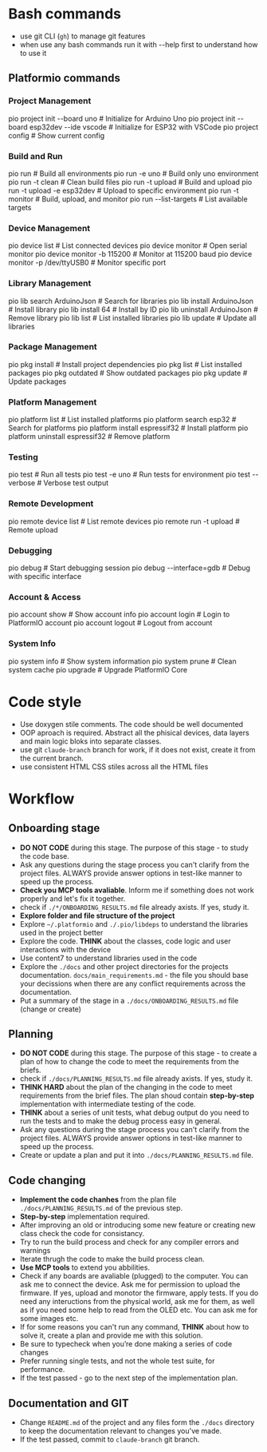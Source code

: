 # Bash commands
- use git CLI (`gh`) to manage git features
- when use any bash commands run it with --help first  to understand how to use it
## Platformio commands
### Project Management
pio project init --board uno                    # Initialize for Arduino Uno
pio project init --board esp32dev --ide vscode  # Initialize for ESP32 with VSCode
pio project config                              # Show current config

### Build and Run
pio run                                         # Build all environments
pio run -e uno                                  # Build only uno environment
pio run -t clean                                # Clean build files
pio run -t upload                               # Build and upload
pio run -t upload -e esp32dev                   # Upload to specific environment
pio run -t monitor                              # Build, upload, and monitor
pio run --list-targets                          # List available targets

### Device Management
pio device list                                 # List connected devices
pio device monitor                              # Open serial monitor
pio device monitor -b 115200                    # Monitor at 115200 baud
pio device monitor -p /dev/ttyUSB0              # Monitor specific port

### Library Management
pio lib search ArduinoJson                      # Search for libraries
pio lib install ArduinoJson                     # Install library
pio lib install 64                              # Install by ID
pio lib uninstall ArduinoJson                   # Remove library
pio lib list                                    # List installed libraries
pio lib update                                  # Update all libraries

### Package Management
pio pkg install                                 # Install project dependencies
pio pkg list                                    # List installed packages
pio pkg outdated                                # Show outdated packages
pio pkg update                                  # Update packages

### Platform Management
pio platform list                              # List installed platforms
pio platform search esp32                      # Search for platforms
pio platform install espressif32               # Install platform
pio platform uninstall espressif32             # Remove platform

### Testing
pio test                                        # Run all tests
pio test -e uno                                 # Run tests for environment
pio test --verbose                              # Verbose test output

### Remote Development
pio remote device list                          # List remote devices
pio remote run -t upload                       # Remote upload

### Debugging
pio debug                                       # Start debugging session
pio debug --interface=gdb                      # Debug with specific interface

### Account & Access
pio account show                                # Show account info
pio account login                               # Login to PlatformIO account
pio account logout                              # Logout from account

### System Info
pio system info                                 # Show system information
pio system prune                                # Clean system cache
pio upgrade                                     # Upgrade PlatformIO Core



# Code style
- Use doxygen stile comments. The code should be well documented
- OOP aproach is required. Abstract all the phisical devices, data layers and main logic bloks into separate classes.
- use git `claude-branch` branch for work, if it does not exist, create it from the current branch.
- use consistent HTML CSS stiles across all the HTML files

# Workflow
## Onboarding stage
- **DO NOT CODE** during this stage. The purpose of this stage - to study the code base.
- Ask any questions during the stage process you can't clarify from the project files. ALWAYS provide answer options in test-like manner to speed up the process.
- **Check you MCP tools avaliable**. Inform me if something does not work properly and let's fix it together.
- check if `./*/ONBOARDING_RESULTS.md` file already axists. If yes, study it.
- **Explore folder and file structure of the project**
- Explore `~/.platformio` and `./.pio/libdeps` to understand the libraries used in the project better
- Explore the code. **THINK** about the classes, code logic and user interactions with the device
- Use content7 to understand libraries used in the code
- Explore the `./docs` and other project directories for the projects documentation. `docs/main_requirements.md` - the file you should base your decissions when there are any conflict requirements across the documentation.
- Put a summary of the stage in a `./docs/ONBOARDING_RESULTS.md` file (change or create)

## Planning 
- **DO NOT CODE** during this stage. The purpose of this stage - to create a plan of how to change the code to meet the requirements from the briefs.
- check if `./docs/PLANNING_RESULTS.md` file already axists. If yes, study it.
- **THINK HARD** about the plan of the changing in the code to meet requirements from the brief files. The plan shoud contain **step-by-step** implementation with intermediate testing of the code.
- **THINK** about a series of unit tests, what debug output do you need to run the tests and to make the debug process easy in general.
- Ask any questions during the stage process you can't clarify from the project files. ALWAYS provide answer options in test-like manner to speed up the process.
- Create or update a plan and put it into `./docs/PLANNING_RESULTS.md` file.

## Code changing
- **Implement the code chanhes** from the plan file `./docs/PLANNING_RESULTS.md` of the previous step.
- **Step-by-step** implementation required. 
- After improving an old or introducing some new feature or creating new class check the code for consistancy.
- Try to run the build process and check for any compiler errors and warnings
- Iterate thrugh the code to make the build process clean.
- **Use MCP tools** to extend you abbilities.
- Check if any boards are avaliable (plugged) to the computer. You can ask me to connect the device. Ask me for permission to upload the firmware. If yes, upload and monotor the firmware, apply tests. If you do need any inteructions from the physical world, ask me for them, as well as if you need some help to read from the OLED etc. You can ask me for some images etc.
- If for some reasons you can't run any command, **THINK** about how to solve it, create a plan and provide me with this solution.
- Be sure to typecheck when you’re done making a series of code changes
- Prefer running single tests, and not the whole test suite, for performance.
- If the test passed - go to the next step of the implementation plan.

## Documentation and GIT
- Change `README.md` of the project and any files form the `./docs` directory to keep the documentation relevant to changes you've made.
- If the test passed, commit to `claude-branch` git branch.
